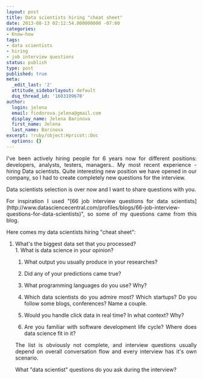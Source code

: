 ```yaml
---
layout: post
title: Data scientists hiring "cheat sheet"
date: 2013-08-13 02:12:54.000000000 -07:00
categories:
- Know-how
tags:
- data scientists
- hiring
- job interview questions
status: publish
type: post
published: true
meta:
  _edit_last: '2'
  attitude_sidebarlayout: default
  dsq_thread_id: '1603109670'
author:
  login: jelena
  email: fiodorova.jelena@gmail.com
  display_name: Jelena Barinova
  first_name: Jelena
  last_name: Barinova
excerpt: !ruby/object:Hpricot::Doc
  options: {}
---
```

<div style="text-align: justify;"> 
<p>I've been actively hiring people for 6 years now for different positions: 
developers, analysts, testers, managers.. My most recent experience - hiring 
Data scientists. Quite interesting new position we have opened in our company, 
so I had to create completely new questions for the interview.</p> 
<p>Data scientists selection is over now and I want to share questions with 
you.</p> 
<p>For inspiration I used "[66 job interview questions for data 
scientists](http://www.datasciencecentral.com/profiles/blogs/66-job-interview-questions-for-data-scientists)", 
so some of my questions came from this blog.</p> 
<p>Here comes my data scientists hiring "cheat sheet":</p> 
<ol type="1"> 
<li value="1">What's the biggest data set that you processed?</li> 
1. What is data science in your opinion? 

1. What output you usually produce in your researches? 

1. Did any of your predictions came true? 

1. What programming languages do you use? Why? 

1. Which data scientists do you admire most? Which startups? Do you follow 
some blogs, conferences? Name a couple. 

1. Would you handle click data in real time? In what context? Why? 

1. Are you familiar with software development life cycle? Where does data 
science fit in it? 


<p>The list is obviously not complete, and interview questions usually depend 
on overall conversation flow and every interview has it's own scenario.</p> 
<p>What "data scientist" questions do you ask during the interview?</p> 